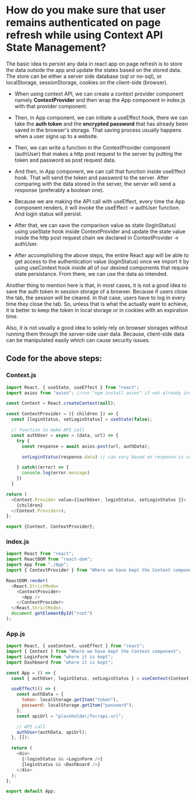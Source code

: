 # How do you make sure that user remains authenticated on page refresh while using Context API State Management?

The basic idea to persist any data in react app on page refresh is to store the data outside the app and update the states based on the stored data. The store can be either a server side database (sql or no-sql), or localStorage, sessionStorage, cookies on the client-side (browser).

- When using context API, we can create a context provider component namely **ContextProvider** and then wrap the App component in index.js with that provider component.

- Then, in App component, we can initiate a useEffect hook, there we can take the **auth token** and the **encrypted password** that has already been saved in the browser's storage. That saving process usually happens when a user signs up to a website.

- Then, we can write a function in the ContextProvider component (authUser) that makes a http post request to the server by putting the token and password as post request data.

- And then, in App component, we can call that function inside useEffect hook. That will send the token and password to the server. After comparing with the data stored in the server, the server will send a response (preferably a boolean one).

- Because we are making the API call with useEffect, every time the App component renders, it will invoke the useEffect -> authUser function. And login status will persist.

- After that, we can save the comparison value as state (loginStatus) using useState hook inside ContextProvider and update the state value inside the http post request chain we declared in ContextProvider -> authUser.

- After accomplishing the above steps, the entire React app will be able to get access to the authentication value (loginStatus) once we import it by using useContext hook inside all of our desired components that require state persistance. From there, we can use the data as intended.

Another thing to mention here is that, in most cases, it is not a good idea to save the auth token in session storage of a browser. Because if users close the tab, the session will be cleared. In that case, users have to log in every time they close the tab. So, unless that is what the actually want to achieve, it is better to keep the token in local storage or in cookies with an expiration time.

Also, it is not usually a good idea to solely rely on browser storages without running them through the server-side user data. Because, client-side data can be manipulated easily which can cause security issues.

## Code for the above steps:

### Context.js

```js
import React, { useState, useEffect } from "react";
import axios from "axios"; //run "npm install axios" if not already installed

const Context = React.createContext(null);

const ContextProvider = ({ children }) => {
  const [loginStatus, setLoginStatus] = useState(false);

  // function to make API call
  const authUser = async = (data, url) => {
    try {
      const response = await axios.post(url, authData);

      setLoginStatus(response.data) // can vary based on response is coming in what form of data

    } catch((error) => {
      console.log(error.message)
    })
  }

return (
  <Context.Provider value={{authUser, loginStatus, setLoginStatus }}>
    {children}
  </Context.Provider>);
};

export {Context, ContextProvider};
```

### index.js

```js
import React from "react";
import ReactDOM from "react-dom";
import App from "./App";
import { ContextProvider } from "Where we have kept the Context component";

ReactDOM.render(
  <React.StrictMode>
    <ContextProvider>
      <App />
    </ContextProvider>
  </React.StrictMode>,
  document.getElementById("root")
);
```

### App.js

```js
import React, { useContext, useEffect } from "react";
import { Context } from "Where we have kept the Context component";
import LoginForm from "where it is kept";
import Dashboard from "where it is kept";

const App = () => {
  const { authUser, loginStatus, setLoginStatus } = useContext(Context);

  useEffect(() => {
    const authData = {
      token: localStorage.getItem("token"),
      password: localStorage.getItem("password"),
    };
    const apiUrl = "placeholder/for/api.url";

    // API call
    authUser(authData, apiUrl);
  }, []);

  return (
    <div>
      {!loginStatus && <LoginForm />}
      {loginStatus && <Dashboard />}
    </div>
  );
};

export default App;
```
